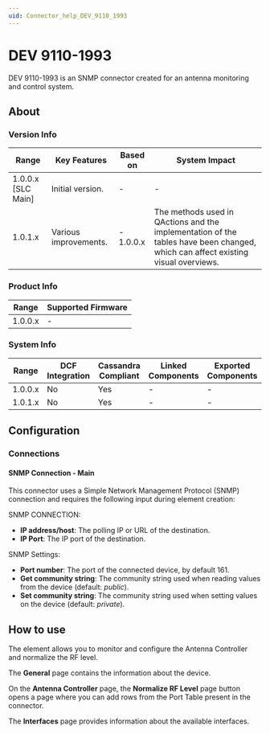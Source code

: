 ```yaml
---
uid: Connector_help_DEV_9110_1993
---
```


# DEV 9110-1993

DEV 9110-1993 is an SNMP connector created for an antenna monitoring and control system.

## About

### Version Info

| Range            | Key Features | Based on | System Impact |
|----------------------|------------------|--------------|-------------------|
| 1.0.0.x [SLC Main] | Initial version. | -           | -                |
| 1.0.1.x  | Various improvements. | - 1.0.0.x           | The methods used in QActions and the implementation of the tables have been changed, which can affect existing visual overviews.   |

### Product Info

| Range | Supported Firmware |
|-----------|------------------------|
| 1.0.0.x   | -                     |

### System Info

| Range | DCF Integration | Cassandra Compliant | Linked Components | Exported Components |
|-----------|---------------------|-------------------------|-----------------------|-------------------------|
| 1.0.0.x   | No                  | Yes                     | -                    | -                      |
| 1.0.1.x   | No                  | Yes                     | -                    | -                      |

## Configuration

### Connections

#### SNMP Connection - Main

This connector uses a Simple Network Management Protocol (SNMP) connection and requires the following input during element creation:

SNMP CONNECTION:

- **IP address/host**: The polling IP or URL of the destination.
- **IP Port**: The IP port of the destination.

SNMP Settings:

- **Port number**: The port of the connected device, by default 161.
- **Get community string**: The community string used when reading values from the device (default: *public*).
- **Set community string**: The community string used when setting values on the device (default: *private*).

## How to use

The element allows you to monitor and configure the Antenna Controller and normalize the RF level.

The **General** page contains the information about the device.

On the **Antenna Controller** page, the **Normalize RF Level** page button opens a page where you can add rows from the Port Table present in the connector.

The **Interfaces** page provides information about the available interfaces.
